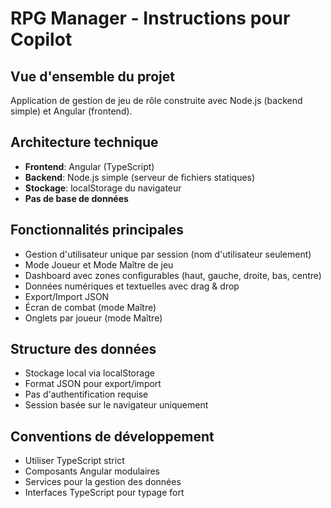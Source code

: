 # RPG Manager - Instructions pour Copilot

## Vue d'ensemble du projet
Application de gestion de jeu de rôle construite avec Node.js (backend simple) et Angular (frontend).

## Architecture technique
- **Frontend**: Angular (TypeScript)
- **Backend**: Node.js simple (serveur de fichiers statiques)
- **Stockage**: localStorage du navigateur
- **Pas de base de données**

## Fonctionnalités principales
- Gestion d'utilisateur unique par session (nom d'utilisateur seulement)
- Mode Joueur et Mode Maître de jeu
- Dashboard avec zones configurables (haut, gauche, droite, bas, centre)
- Données numériques et textuelles avec drag & drop
- Export/Import JSON
- Écran de combat (mode Maître)
- Onglets par joueur (mode Maître)

## Structure des données
- Stockage local via localStorage
- Format JSON pour export/import
- Pas d'authentification requise
- Session basée sur le navigateur uniquement

## Conventions de développement
- Utiliser TypeScript strict
- Composants Angular modulaires
- Services pour la gestion des données
- Interfaces TypeScript pour typage fort